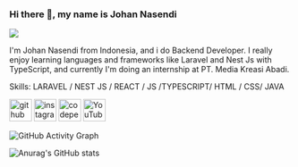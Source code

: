 
### Hi there 👋, my name is Johan Nasendi
![](https://scontent.fbpn4-1.fna.fbcdn.net/v/t39.30808-6/240454407_956535951592571_3674771513678769793_n.jpg?_nc_cat=110&ccb=1-7&_nc_sid=174925&_nc_eui2=AeF2q7GCt46w5SgKYsvc9FRXLOy8UFVP0-ks7LxQVU_T6Wtw8LSVE9EiQm9kAurdAUxaGtVXVP5S7n-N0bSMyxqc&_nc_ohc=KsDGC6-T5_gAX_ftuH3&_nc_zt=23&_nc_ht=scontent.fbpn4-1.fna&oh=00_AT8ovItq55huJxjRQwP47u57cJik5E1Iw9cZktpgEOUoEA&oe=62A54010)

I'm Johan Nasendi from Indonesia, and i do Backend Developer. I really enjoy learning languages and frameworks like Laravel and Nest Js with TypeScript, and currently I'm doing an internship at PT. Media Kreasi Abadi.

Skills: LARAVEL / NEST JS / REACT / JS /TYPESCRIPT/ HTML / CSS/ JAVA



[<img src='https://cdn.jsdelivr.net/npm/simple-icons@3.0.1/icons/github.svg' alt='github' height='40'>](https://github.com/johan-nasendi)  [<img src='https://cdn.jsdelivr.net/npm/simple-icons@3.0.1/icons/instagram.svg' alt='instagram' height='40'>](https://www.instagram.com/https://www.instagram.com/johan.nasendi//)  [<img src='https://cdn.jsdelivr.net/npm/simple-icons@3.0.1/icons/codepen.svg' alt='codepen' height='40'>](https://codepen.io/https://codepen.io/johan_dre)  [<img src='https://cdn.jsdelivr.net/npm/simple-icons@3.0.1/icons/youtube.svg' alt='YouTube' height='40'>](https://www.youtube.com/channel/https://www.youtube.com/channel/UCH1XAiQ851VQkDQ83Iwj5vg)  

![GitHub Activity Graph](https://activity-graph.herokuapp.com/graph?username=johan-nasendi)  



![Anurag's GitHub stats](https://github-readme-stats.vercel.app/api?username=johan-nasendi&theme=dark&show_icons=true)
